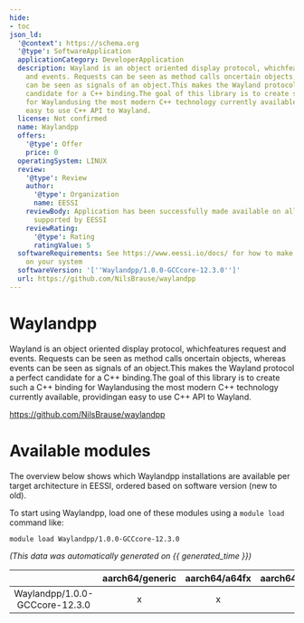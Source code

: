 ```yaml
---
hide:
- toc
json_ld:
  '@context': https://schema.org
  '@type': SoftwareApplication
  applicationCategory: DeveloperApplication
  description: Wayland is an object oriented display protocol, whichfeatures request
    and events. Requests can be seen as method calls oncertain objects, whereas events
    can be seen as signals of an object.This makes the Wayland protocol a perfect
    candidate for a C++ binding.The goal of this library is to create such a C++ binding
    for Waylandusing the most modern C++ technology currently available, providingan
    easy to use C++ API to Wayland.
  license: Not confirmed
  name: Waylandpp
  offers:
    '@type': Offer
    price: 0
  operatingSystem: LINUX
  review:
    '@type': Review
    author:
      '@type': Organization
      name: EESSI
    reviewBody: Application has been successfully made available on all architectures
      supported by EESSI
    reviewRating:
      '@type': Rating
      ratingValue: 5
  softwareRequirements: See https://www.eessi.io/docs/ for how to make EESSI available
    on your system
  softwareVersion: '[''Waylandpp/1.0.0-GCCcore-12.3.0'']'
  url: https://github.com/NilsBrause/waylandpp
---
```


Waylandpp
=========


Wayland is an object oriented display protocol, whichfeatures request and events. Requests can be seen as method calls oncertain objects, whereas events can be seen as signals of an object.This makes the Wayland protocol a perfect candidate for a C++ binding.The goal of this library is to create such a C++ binding for Waylandusing the most modern C++ technology currently available, providingan easy to use C++ API to Wayland.

https://github.com/NilsBrause/waylandpp
# Available modules


The overview below shows which Waylandpp installations are available per target architecture in EESSI, ordered based on software version (new to old).

To start using Waylandpp, load one of these modules using a `module load` command like:

```shell
module load Waylandpp/1.0.0-GCCcore-12.3.0
```

*(This data was automatically generated on {{ generated_time }})*

| |aarch64/generic|aarch64/a64fx|aarch64/neoverse_n1|aarch64/neoverse_v1|aarch64/nvidia/grace|x86_64/generic|x86_64/amd/zen2|x86_64/amd/zen3|x86_64/amd/zen4|x86_64/intel/cascadelake|x86_64/intel/haswell|x86_64/intel/icelake|x86_64/intel/sapphirerapids|x86_64/intel/skylake_avx512|
| :---: | :---: | :---: | :---: | :---: | :---: | :---: | :---: | :---: | :---: | :---: | :---: | :---: | :---: | :---: |
|Waylandpp/1.0.0-GCCcore-12.3.0|x|x|x|x|x|x|x|x|x|x|x|x|x|x|
